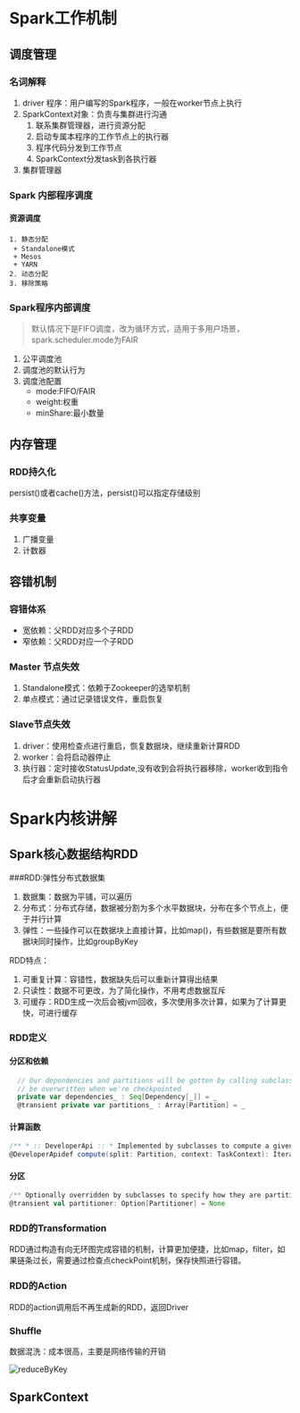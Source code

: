 # Spark工作机制

## 调度管理

### 名词解释

1. driver 程序：用户编写的Spark程序，一般在worker节点上执行
2. SparkContext对象：负责与集群进行沟通
   1. 联系集群管理器，进行资源分配
   2. 启动专属本程序的工作节点上的执行器
   3. 程序代码分发到工作节点
   4. SparkContext分发task到各执行器
3. 集群管理器

### Spark 内部程序调度

#### 资源调度

 	1. 静态分配
     + Standalone模式
     + Mesos
     + YARN
 	2. 动态分配
 	3. 移除策略

### Spark程序内部调度

> 默认情况下是FIFO调度，改为循环方式，适用于多用户场景，spark.scheduler.mode为FAIR

1. 公平调度池
2. 调度池的默认行为
3. 调度池配置
   - mode:FIFO/FAIR
   - weight:权重
   - minShare:最小数量

## 内存管理

### RDD持久化

persist()或者cache()方法，persist()可以指定存储级别

### 共享变量

1. 广播变量
2. 计数器

## 容错机制

### 容错体系

+ 宽依赖：父RDD对应多个子RDD
+ 窄依赖：父RDD对应一个子RDD

### Master 节点失效

1. Standalone模式：依赖于Zookeeper的选举机制
2. 单点模式：通过记录错误文件，重启恢复

### Slave节点失效

1. driver：使用检查点进行重启，恢复数据块，继续重新计算RDD
2. worker：会将启动器停止
3. 执行器：定时接收StatusUpdate,没有收到会将执行器移除，worker收到指令后才会重新启动执行器

# Spark内核讲解

## Spark核心数据结构RDD

###RDD:弹性分布式数据集

1. 数据集：数据为平铺，可以遍历
2. 分布式：分布式存储，数据被分割为多个水平数据块，分布在多个节点上，便于并行计算
3. 弹性：一些操作可以在数据块上直接计算，比如map()，有些数据是要所有数据块同时操作，比如groupByKey

RDD特点：

1. 可重复计算：容错性，数据缺失后可以重新计算得出结果
2. 只读性：数据不可更改，为了简化操作，不用考虑数据互斥
3. 可缓存：RDD生成一次后会被jvm回收，多次使用多次计算，如果为了计算更快，可进行缓存

### RDD定义

#### 分区和依赖

```scala
  // Our dependencies and partitions will be gotten by calling subclass's methods below, and will
  // be overwritten when we're checkpointed
  private var dependencies_ : Seq[Dependency[_]] = _
  @transient private var partitions_ : Array[Partition] = _
```

#### 计算函数

```scala
/** * :: DeveloperApi :: * Implemented by subclasses to compute a given partition. */
@DeveloperApidef compute(split: Partition, context: TaskContext): Iterator[T]
```

#### 分区

```scala
/** Optionally overridden by subclasses to specify how they are partitioned. */
@transient val partitioner: Option[Partitioner] = None
```

### RDD的Transformation

RDD通过构造有向无环图完成容错的机制，计算更加便捷，比如map，filter，如果链条过长，需要通过检查点checkPoint机制，保存快照进行容错。

### RDD的Action

RDD的action调用后不再生成新的RDD，返回Driver

### Shuffle

数据混洗：成本很高，主要是网络传输的开销

![reduceByKey](E:\document\img\reduceByKey.png)

## SparkContext

